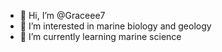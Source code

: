 - 👋 Hi, I’m @Graceee7
- 👀 I’m interested in marine biology and geology
- 🌱 I’m currently learning marine science

<!---
Graceee7/Graceee7 is a ✨ special ✨ repository because its `README.md` (this file) appears on your GitHub profile.
You can click the Preview link to take a look at your changes.
--->
